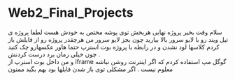 # Web2_Final_Projects
سلام وقت بخیر 
پروژه نهایی هربخش توی پوشه مختص به خودش هست
لطفا پروژه ی تیل ویند رو با لایو سرور بالا بیارید چون بجز لایو سرور من هرچقدر پروژه رو از فایلش باز کردم کلاسها لود نشدن
و در رابطه با پروژه بوت استرپ حتما هاور عکسهارو چک کنید چون خیلی زمان برد درست کردنش .  
و من داخل بوت استرپ از iframe گوگل مپ استفاده کردم که اگر اینترنت روشن نباشه معلوم نیست . 
 اگر مشکلی توی باز شدن فایلها بود بهم بگید
ممنون
